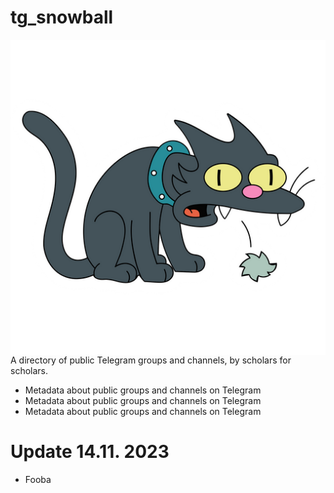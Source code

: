 # tg_snowball

<img src="https://github.com/AleksiKnuutila/tg_snowball/blob/main/snowball.png?raw=true" align="right"
     alt="The cat called Snowball from Simpsons, spitting out a hairball">

A directory of public Telegram groups and channels, by scholars for scholars.

- Metadata about public groups and channels on Telegram
- Metadata about public groups and channels on Telegram
- Metadata about public groups and channels on Telegram

# Update 14.11. 2023

- Fooba


